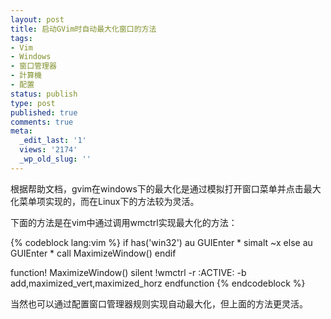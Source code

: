 ```yaml
---
layout: post
title: 启动GVim时自动最大化窗口的方法
tags:
- Vim
- Windows
- 窗口管理器
- 計算機
- 配置
status: publish
type: post
published: true
comments: true
meta:
  _edit_last: '1'
  views: '2174'
  _wp_old_slug: ''
---
```

根据帮助文档，gvim在windows下的最大化是通过模拟打开窗口菜单并点击最大化菜单项实现的，而在Linux下的方法较为灵活。

下面的方法是在vim中通过调用wmctrl实现最大化的方法：

{% codeblock lang:vim %}
if has('win32')
    au GUIEnter * simalt ~x
else
    au GUIEnter * call MaximizeWindow()
endif

function! MaximizeWindow()
    silent !wmctrl -r :ACTIVE: -b add,maximized_vert,maximized_horz
endfunction
{% endcodeblock %}

当然也可以通过配置窗口管理器规则实现自动最大化，但上面的方法更灵活。
